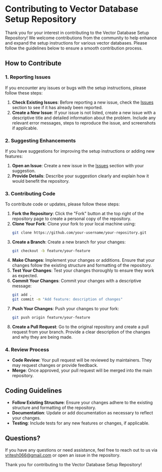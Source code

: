 # Contributing to Vector Database Setup Repository

Thank you for your interest in contributing to the Vector Database Setup Repository! We welcome contributions from the community to help enhance and expand the setup instructions for various vector databases. Please follow the guidelines below to ensure a smooth contribution process.

## How to Contribute

### 1. Reporting Issues

If you encounter any issues or bugs with the setup instructions, please follow these steps:

1. **Check Existing Issues**: Before reporting a new issue, check the [Issues](https://github.com/RvTechiNNovate/Vector-DB-Handbook/issues) section to see if it has already been reported.
2. **Create a New Issue**: If your issue is not listed, create a new issue with a descriptive title and detailed information about the problem. Include any relevant error messages, steps to reproduce the issue, and screenshots if applicable.

### 2. Suggesting Enhancements

If you have suggestions for improving the setup instructions or adding new features:

1. **Open an Issue**: Create a new issue in the [Issues](https://github.com/RvTechiNNovate/Vector-DB-Handbook//issues) section with your suggestion.
2. **Provide Details**: Describe your suggestion clearly and explain how it would benefit the repository.

### 3. Contributing Code

To contribute code or updates, please follow these steps:

1. **Fork the Repository**: Click the "Fork" button at the top right of the repository page to create a personal copy of the repository.
2. **Clone Your Fork**: Clone your fork to your local machine using:
   ```bash
   git clone https://github.com/your-username/your-repository.git
   ```
3. **Create a Branch**: Create a new branch for your changes:
   ```bash
   git checkout -b feature/your-feature
   ```
4. **Make Changes**: Implement your changes or additions. Ensure that your changes follow the existing structure and formatting of the repository.
5. **Test Your Changes**: Test your changes thoroughly to ensure they work as expected.
6. **Commit Your Changes**: Commit your changes with a descriptive message:
   ```bash
   git add .
   git commit -m "Add feature: description of changes"
   ```
7. **Push Your Changes**: Push your changes to your fork:
   ```bash
   git push origin feature/your-feature
   ```
8. **Create a Pull Request**: Go to the original repository and create a pull request from your branch. Provide a clear description of the changes and why they are being made.

### 4. Review Process

- **Code Review**: Your pull request will be reviewed by maintainers. They may request changes or provide feedback.
- **Merge**: Once approved, your pull request will be merged into the main repository.

## Coding Guidelines

- **Follow Existing Structure**: Ensure your changes adhere to the existing structure and formatting of the repository.
- **Documentation**: Update or add documentation as necessary to reflect your changes.
- **Testing**: Include tests for any new features or changes, if applicable.

## Questions?

If you have any questions or need assistance, feel free to reach out to us via [vritesh066@gmail.com](mailto:[vritesh066@gmail.com) or open an issue in the repository.

Thank you for contributing to the Vector Database Setup Repository!
